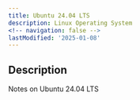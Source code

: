 ```yaml
---
title: Ubuntu 24.04 LTS
description: Linux Operating System
<!-- navigation: false --> 
lastModified: '2025-01-08'
---
```


## Description

Notes on Ubuntu 24.04 LTS
